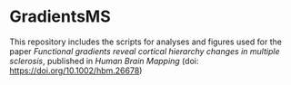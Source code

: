 # GradientsMS

This repository includes the scripts for analyses and figures used for the paper *Functional gradients reveal cortical hierarchy changes in multiple sclerosis*, published in *Human Brain Mapping* (doi: https://doi.org/10.1002/hbm.26678)
